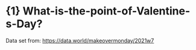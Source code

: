 # {1} What-is-the-point-of-Valentine-s-Day?

Data set from: https://data.world/makeovermonday/2021w7
